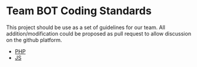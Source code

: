 Team BOT Coding Standards
=========================

This project should be use as a set of guidelines for our team. All addition/modification could be proposed as
 pull request to allow discussion on the github platform.

 * [PHP](https://github.com/team-bot/coding-standards/blob/master/php/code.php)
 * [JS](https://github.com/team-bot/coding-standards/blob/master/js/code.php)
